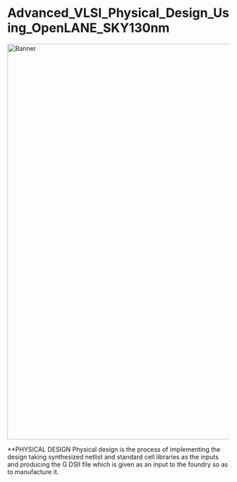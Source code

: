 # Advanced_VLSI_Physical_Design_Using_OpenLANE_SKY130nm
<img width="897" alt="Banner" src="https://user-images.githubusercontent.com/100553237/183464151-bc5b8a77-4c62-48d0-a80c-607d3da587d4.png">

**PHYSICAL DESIGN
Physical design is the process of implementing the design taking synthesized netlist and standard cell libraries as the inputs and producing the G
DSII file which is given as an input to the foundry so as to manufacture it.
